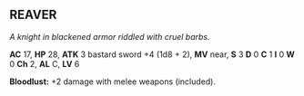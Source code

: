 ## REAVER

_A knight in blackened armor riddled with cruel barbs._

**AC** 17, **HP** 28, **ATK** 3 bastard sword +4 (1d8 + 2), **MV** near, **S** 3 **D** 0 **C** 1 **I** 0 **W** 0 **Ch** 2, **AL** C, **LV** 6

**Bloodlust:** +2 damage with melee weapons (included).

